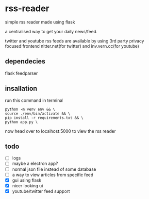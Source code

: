 # rss-reader

simple rss reader made using flask

a centralised way to get your daily news/feed.


twitter and youtube rss feeds are available by using 3rd party privacy focused frontend nitter.net(for twitter) and inv.vern.cc(for youtube)

## dependecies

flask
feedparser

## insallation

run this command in terminal

```
python -m venv env && \
source ./env/bin/activate && \
pip install -r requirements.txt && \
python app.py \
```

now head over to localhost:5000 to view the rss reader

## todo

- [ ] logs
- [ ] maybe a electron app?
- [ ] normal json file instead of some database
- [ ] a way to view articles from specific feed
- [x] gui using flask
- [x] nicer looking ui 
- [x] youtube/twitter feed support
